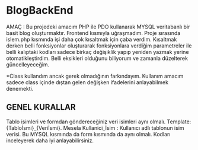 # BlogBackEnd

AMAÇ : Bu projedeki amacım PHP ile PDO kullanarak MYSQL veritabanlı bir basit blog oluşturmaktır. Frontend kısmıyla uğraşmadım. Proje sırasında islem.php kısmında işi daha çok kısaltmak için çaba verdim. Kısaltmak derken belli fonksiyonlar oluşturarak fonksiyonlara verdiğim parametreler ile belli kalıptaki kodları sadece birkaç değişiklik yapıp yeniden yazmak yerine otomatikleştirdim. Belli eksikleri olduğunu biliyorum ve zamanla düzelterek güncelleyeceğim.

*Class kullandım ancak gerek olmadığının farkındayım. Kullanım amacım sadece class içinde dıştan gelen değişken ifadelerini anlayabilmek denemekti.

## GENEL KURALLAR

Tablo isimleri ve formdan göndereceğiniz veri isimleri aynı olmalı. Template: {Tabloİsmi}_{Veriİsmi}. Mesela Kullanici_İsim : Kullanıcı adlı tablonun isim verisi. Bu MYSQL kısmında da form kısmında da aynı olmalı. Kodları inceleyerek daha iyi anlayabilirsiniz.
